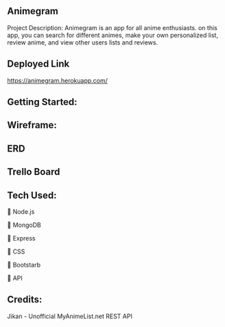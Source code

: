 ## Animegram ##
Project Description: Animegram is an app for all anime enthusiasts. on this app, you can search for different animes, make your own personalized list, review anime, and view other users lists and reviews. 

## Deployed Link
https://animegram.herokuapp.com/

## Getting Started:



## Wireframe:



## ERD 


## Trello Board

## Tech Used:
 Node.js

 MongoDB

 Express

 CSS 

 Bootstarb 

 API 

## Credits:
Jikan - Unofficial MyAnimeList.net REST API
